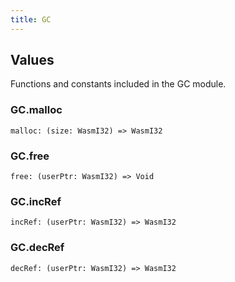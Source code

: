 ```yaml
---
title: GC
---
```


## Values

Functions and constants included in the GC module.

### GC.**malloc**

```grain
malloc: (size: WasmI32) => WasmI32
```

### GC.**free**

```grain
free: (userPtr: WasmI32) => Void
```

### GC.**incRef**

```grain
incRef: (userPtr: WasmI32) => WasmI32
```

### GC.**decRef**

```grain
decRef: (userPtr: WasmI32) => WasmI32
```

